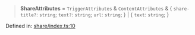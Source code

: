 > **ShareAttributes** = `TriggerAttributes` & `ContentAttributes` & \{ `share-title?`: `string`; `text?`: `string`; `url`: `string`; \} \| \{ `text`: `string`; \}

Defined in: [share/index.ts:10](https://github.com/rossrobino/components/blob/main/packages/drab/src/share/index.ts#L10)
